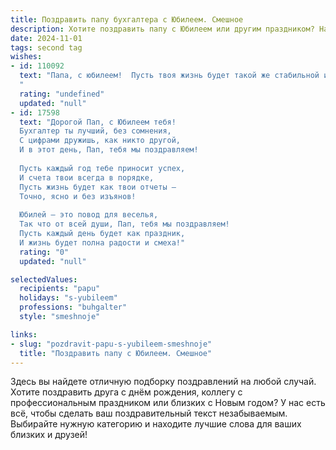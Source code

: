 ```yaml
---
title: Поздравить папу бухгалтера с Юбилеем. Смешное
description: Хотите поздравить папу с Юбилеем или другим праздником? Наш ИИ создаст незабываемое поздравление, а вы обязательно выделитесь среди других.  
date: 2024-11-01
tags: second tag
wishes:
- id: 110092
  text: "Папа, с юбилеем!  Пусть твоя жизнь будет такой же стабильной и предсказуемой, как баланс идеального предприятия!  Надеюсь, твой личный капитал счастья и радости будет только расти, а дебет с кредитом в твоей семье всегда будут сходиться (хотя бы в плане любви и веселья)!  Желаем тебе ещё много лет  с успехом \"закрывать\" все свои планы и  наслаждаться заслуженным отдыхом –  в конце концов, ты его заслужил!  С праздником!
  "
  rating: "undefined"
  updated: "null"
- id: 17598
  text: "Дорогой Пап, с Юбилеем тебя!
  Бухгалтер ты лучший, без сомнения,
  С цифрами дружишь, как никто другой,
  И в этот день, Пап, тебя мы поздравляем!
  
  Пусть каждый год тебе приносит успех,
  И счета твои всегда в порядке,
  Пусть жизнь будет как твои отчеты –
  Точно, ясно и без изъянов!
  
  Юбилей – это повод для веселья,
  Так что от всей души, Пап, тебя мы поздравляем!
  Пусть каждый день будет как праздник,
  И жизнь будет полна радости и смеха!"
  rating: "0"
  updated: "null"

selectedValues:
  recipients: "papu"
  holidays: "s-yubileem"
  professions: "buhgalter"
  style: "smeshnoje"

links:
- slug: "pozdravit-papu-s-yubileem-smeshnoje"
  title: "Поздравить папу с Юбилеем. Смешное"
---
```


Здесь вы найдете отличную подборку поздравлений на любой случай. 
Хотите поздравить друга с днём рождения, коллегу с профессиональным праздником или близких с Новым годом? У нас есть всё, чтобы сделать ваш поздравительный текст незабываемым. Выбирайте нужную категорию и находите лучшие слова для ваших близких и друзей!
